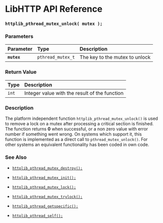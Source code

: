 # LibHTTP API Reference

### `httplib_pthread_mutex_unlock( mutex );`

### Parameters

| Parameter | Type | Description |
| :--- | :--- | :--- |
|**`mutex`**|`pthread_mutex_t`|The key to the mutex to unlock|

### Return Value

| Type | Description |
| :--- | :--- |
|`int`|Integer value with the result of the function|

### Description

The platform independent function `httplib_pthread_mutex_unlock()` is used to remove a lock on a mutex after processing a critical section is finished. The function returns **0** when successful, or a non zero value with error number if something went wrong. On systems which support it, this function is implemented as a direct call to `pthread_mutex_unlock()`. For other systems an equivalent functionality has been coded in own code.

### See Also

* [`httplib_pthread_mutex_destroy();`](httplib_pthread_mutex_destroy.md)
* [`httplib_pthread_mutex_init();`](httplib_pthread_mutex_init.md)
* [`httplib_pthread_mutex_lock();`](httplib_pthread_mutex_lock.md)
* [`httplib_pthread_mutex_trylock();`](httplib_pthread_mutex_trylock.md)

* [`httplib_pthread_getspecific();`](httplib_pthread_getspecific.md)
* [`httplib_pthread_self();`](httplib_pthread_self.md)
